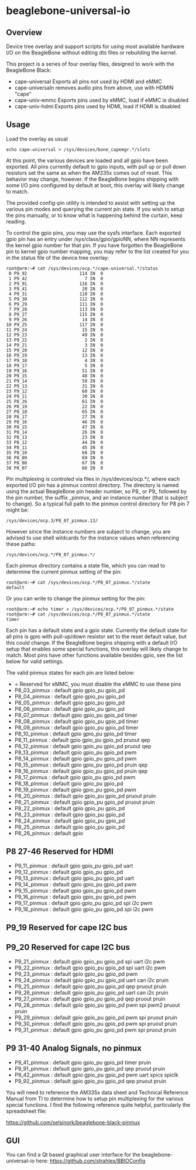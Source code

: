 beaglebone-universal-io
=======================

Overview
--------

Device tree overlay and support scripts for using most available
hardware I/O on the BeagleBone without editing dts files or rebuilding
the kernel.

This project is a series of four overlay files, designed to work with
the BeagleBone Black:

  * cape-universal  Exports all pins not used by HDMI and eMMC
  * cape-universaln removes audio pins from above, use with HDMIN "cape"
  * cape-univ-emmc  Exports pins used by eMMC, load if eMMC is disabled
  * cape-univ-hdmi  Exports pins used by HDMI, load if HDMI is disabled


Usage
-----

Load the overlay as usual

    echo cape-universal > /sys/devices/bone_capemgr.*/slots

At this point, the various devices are loaded and all gpio have been
exported.  All pins currently default to gpio inputs, with pull up or
pull down resistors set the same as when the AM335x comes out of reset.
This behavior may change, however.  If the BeagleBone begins shipping
with some I/O pins configured by default at boot, this overlay will
likely change to match.

The provided config-pin utility is intended to assist with  setting up
the various pin modes and querying the current pin state.  If you wish
to setup the pins manually, or to know what is happening behind the
curtain, keep reading.

To control the gpio pins, you may use the sysfs interface.  Each
exported gpio pin has an entry under /sys/class/gpio/gpioNN, where NN
represents the kernel gpio number for that pin.  If you have forgotten
the BeagleBone pin to kernel gpio number mapping, you may refer to the
list created for you in the status file of the device tree overlay:

    root@arm:~# cat /sys/devices/ocp.*/cape-universal.*/status
     0 P9_92                    114 IN  0
     1 P9_42                      7 IN  0
     2 P9_91                    116 IN  0
     3 P9_41                     20 IN  0
     4 P9_31                    110 IN  0
     5 P9_30                    112 IN  0
     6 P9_29                    111 IN  0
     7 P9_28                    113 IN  0
     8 P9_27                    115 IN  0
     9 P9_26                     14 IN  0
    10 P9_25                    117 IN  0
    11 P9_24                     15 IN  0
    12 P9_23                     49 IN  0
    13 P9_22                      2 IN  0
    14 P9_21                      3 IN  0
    15 P9_20                     12 IN  0
    16 P9_19                     13 IN  0
    17 P9_18                      4 IN  0
    18 P9_17                      5 IN  0
    19 P9_16                     51 IN  0
    20 P9_15                     48 IN  0
    21 P9_14                     50 IN  0
    22 P9_13                     31 IN  0
    23 P9_12                     60 IN  0
    24 P9_11                     30 IN  0
    25 P8_26                     61 IN  0
    26 P8_19                     22 IN  0
    27 P8_18                     65 IN  0
    28 P8_17                     27 IN  0
    29 P8_16                     46 IN  0
    30 P8_15                     47 IN  0
    31 P8_14                     26 IN  0
    32 P8_13                     23 IN  0
    33 P8_12                     44 IN  0
    34 P8_11                     45 IN  0
    35 P8_10                     68 IN  0
    36 P8_09                     69 IN  0
    37 P8_08                     67 IN  0
    38 P8_07                     66 IN  0

Pin multiplexing is controled via files in /sys/devices/ocp.*/, where
each exported I/O pin has a pinmux control directory.  The directory is
named using the actual BeagleBone pin header number, so P8_ or P9_ 
followed by the pin number, the suffix _pinmux, and an instance number
(that is subject to change).  So a typical full path to the pinmux
control directory for P8 pin 7 might be:

    /sys/devices/ocp.3/P8_07_pinmux.13/

However since the instance numbers are subject to change, you are
advised to use shell wildcards for the instance values when referencing
these paths:

    /sys/devices/ocp.*/P8_07_pinmux.*/

Each pinmux directory contains a state file, which you can read to
determine the current pinmux setting of the pin:

    root@arm:~# cat /sys/devices/ocp.*/P8_07_pinmux.*/state
    default

Or you can write to change the pinmux setting for the pin:

    root@arm:~# echo timer > /sys/devices/ocp.*/P8_07_pinmux.*/state
    root@arm:~# cat /sys/devices/ocp.*/P8_07_pinmux.*/state
    timer

Each pin has a default state and a gpio state.  Currently the default
state for all pins is gpio with pull-up/down resistor set to the reset
default value, but this could change.  If the BeagleBone begins shipping
with a default I/O setup that enables some special functions, this
overlay will likely change to match.  Most pins have other functions
available besides gpio, see the list below for valid settings.

The valid pinmux states for each pin are listed below:

  * = Reserved for eMMC, you must disable the eMMC to use these pins
  * P8_03_pinmux : default gpio gpio_pu gpio_pd
  * P8_04_pinmux : default gpio gpio_pu gpio_pd
  * P8_05_pinmux : default gpio gpio_pu gpio_pd
  * P8_06_pinmux : default gpio gpio_pu gpio_pd
  * P8_07_pinmux : default gpio gpio_pu gpio_pd timer
  * P8_08_pinmux : default gpio gpio_pu gpio_pd timer
  * P8_09_pinmux : default gpio gpio_pu gpio_pd timer
  * P8_10_pinmux : default gpio gpio_pu gpio_pd timer
  * P8_11_pinmux : default gpio gpio_pu gpio_pd pruout qep
  * P8_12_pinmux : default gpio gpio_pu gpio_pd pruout qep
  * P8_13_pinmux : default gpio gpio_pu gpio_pd pwm
  * P8_14_pinmux : default gpio gpio_pu gpio_pd pwm
  * P8_15_pinmux : default gpio gpio_pu gpio_pd pruin qep
  * P8_16_pinmux : default gpio gpio_pu gpio_pd pruin qep
  * P8_17_pinmux : default gpio gpio_pu gpio_pd pwm
  * P8_18_pinmux : default gpio gpio_pu gpio_pd
  * P8_19_pinmux : default gpio gpio_pu gpio_pd pwm
  * P8_20_pinmux : default gpio gpio_pu gpio_pd pruout pruin
  * P8_21_pinmux : default gpio gpio_pu gpio_pd pruout pruin
  * P8_22_pinmux : default gpio gpio_pu gpio_pd
  * P8_23_pinmux : default gpio gpio_pu gpio_pd
  * P8_24_pinmux : default gpio gpio_pu gpio_pd
  * P8_25_pinmux : default gpio gpio_pu gpio_pd
  * P8_26_pinmux : default gpio 

## P8 27-46 Reserved for HDMI

  * P9_11_pinmux : default gpio gpio_pu gpio_pd uart 
  * P9_12_pinmux : default gpio gpio_pu gpio_pd 
  * P9_13_pinmux : default gpio gpio_pu gpio_pd uart 
  * P9_14_pinmux : default gpio gpio_pu gpio_pd pwm 
  * P9_15_pinmux : default gpio gpio_pu gpio_pd pwm 
  * P9_16_pinmux : default gpio gpio_pu gpio_pd pwm 
  * P9_17_pinmux : default gpio gpio_pu gpio_pd spi i2c pwm 
  * P9_18_pinmux : default gpio gpio_pu gpio_pd spi i2c pwm 

## P9_19 Reserved for cape I2C bus
## P9_20 Reserved for cape I2C bus

  * P9_21_pinmux : default gpio gpio_pu gpio_pd spi uart i2c pwm 
  * P9_22_pinmux : default gpio gpio_pu gpio_pd spi uart i2c pwm 
  * P9_23_pinmux : default gpio gpio_pu gpio_pd pwm 
  * P9_24_pinmux : default gpio gpio_pu gpio_pd uart can i2c pruin 
  * P9_25_pinmux : default gpio gpio_pu gpio_pd qep pruout pruin 
  * P9_26_pinmux : default gpio gpio_pu gpio_pd uart can i2c pruin 
  * P9_27_pinmux : default gpio gpio_pu gpio_pd qep pruout pruin 
  * P9_28_pinmux : default gpio gpio_pu gpio_pd pwm spi pwm2 pruout pruin 
  * P9_29_pinmux : default gpio gpio_pu gpio_pd pwm spi pruout pruin 
  * P9_30_pinmux : default gpio gpio_pu gpio_pd pwm spi pruout pruin 
  * P9_31_pinmux : default gpio gpio_pu gpio_pd pwm spi pruout pruin 

## P9 31-40 Analog Signals, no pinmux

  * P9_41_pinmux : default gpio gpio_pu gpio_pd timer pruin 
  * P9_91_pinmux : default gpio gpio_pu gpio_pd qep pruout pruin 
  * P9_42_pinmux : default gpio gpio_pu gpio_pd pwm uart spics spiclk 
  * P9_92_pinmux : default gpio gpio_pu gpio_pd qep pruout pruin 

You will need to reference the AM335x data sheet and Technical Reference
Manual from TI to determine how to setup pin multiplexing for the
various special functions.  I find the following reference quite
helpful, particularly the spreadsheet file:

https://github.com/selsinork/beaglebone-black-pinmux

GUI
-----
You can find a Qt based graphical user interface for the beaglebone-universal-io here: https://github.com/strahlex/BBIOConfig
